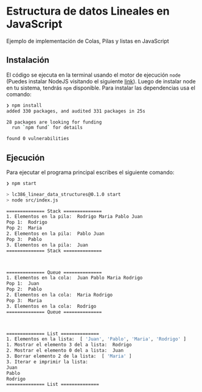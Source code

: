 # Estructura de datos Lineales en JavaScript
Ejemplo de implementación de Colas, Pilas y listas en JavaScript

## Instalación
El código se ejecuta en la terminal usando el motor de ejecución `node` (Puedes instalar NodeJS visitando el siguiente [link](https://nodejs.org/)).  Luego de instalar node en tu sistema, tendrás `npm` disponible.  Para instalar las dependencias usa el comando:

```bash
❯ npm install
added 330 packages, and audited 331 packages in 25s

28 packages are looking for funding
  run `npm fund` for details

found 0 vulnerabilities
```

## Ejecución

Para ejecutar el programa principal escribes el siguiente comando:

```bash
❯ npm start

> lc386_linear_data_structures@0.1.0 start
> node src/index.js

============== Stack ==============
1. Elementos en la pila:  Rodrigo Maria Pablo Juan 
Pop 1:  Rodrigo
Pop 2:  Maria
2. Elementos en la pila:  Pablo Juan 
Pop 3:  Pablo
3. Elementos en la pila:  Juan 
============== Stack ==============



============== Queue ==============
1. Elementos en la cola:  Juan Pablo Maria Rodrigo 
Pop 1:  Juan
Pop 2:  Pablo
2. Elementos en la cola:  Maria Rodrigo 
Pop 3:  Maria
3. Elementos en la cola:  Rodrigo 
============== Queue ==============



============== List ==============
1. Elementos en la lista:  [ 'Juan', 'Pablo', 'Maria', 'Rodrigo' ]
1. Mostrar el elemento 3 del a lista:  Rodrigo
2. Mostrar el elemento 0 del a lista:  Juan
3. Borrar elemento 2 de la lista:  [ 'Maria' ]
3. Iterar e imprimir la lista: 
Juan
Pablo
Rodrigo
============== List ==============
```
